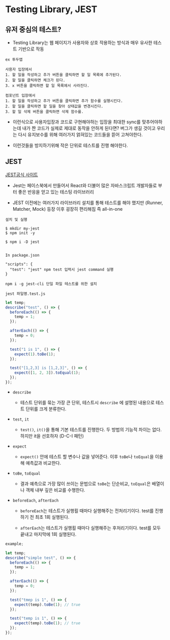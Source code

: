 # Testing Library, JEST

## 유저 중심의 테스트?

- Testing Library는 웹 페이지가 사용자와 상호 작용하는 방식과 매우 유사한 테스트 기반으로 작동

```text
ex 투두앱

사용자 입장에서
1. 할 일을 작성하고 추가 버튼을 클릭하면 할 일 목록에 추가된다.
2. 할 일을 클릭하면 체크가 된다.
3. x 버튼을 클릭하면 할 일 목록에서 사라진다.

컴포넌트 입장에서
1. 할 일을 작성하고 추가 버튼을 클릭하면 추가 함수를 실행시킨다.
2. 할 일을 클릭하면 할 일을 찾아 상태값을 변경시킨다.
3. 할 일 삭제 버튼을 클릭하면 삭제 함수를.
```

- 이런식으로 사용자입장과 코드로 구현해야하는 입장을 최대한 sync를 맞추어야하는데 내가 짠 코드가 실제로 제대로 동작을 안하게 된다면? 버그가 생길 것이고 우리는 다시 유지보수를 위해 여러가지 얽혀있는 코드들을 뜯어 고쳐야한다.

- 이런것들을 방지하기위해 작은 단위로 테스트를 진행 해야한다.

## JEST

[JEST공식 사이트](https://jestjs.io/)

- Jest는 페이스북에서 만들어서 React와 더불어 많은 자바스크립트 개발자들로 부터 좋은 반응을 얻고 있는 테스팅 라이브러리

- JEST 이전에는 여러가지 라이브러리 설치를 통해 테스트를 해야 했지만 (Runner, Matcher, Mock) 등장 이후 굉장히 편리해짐 즉 all-in-one

```node
설치 및 실행

$ mkdir my-jest
$ npm init -y

$ npm i -D jest


In package.json

"scripts": {
  "test": "jest" npm test 입력시 jest command 실행
}

npm i -g jest-cli 단일 파일 테스트를 위한 설치

jest 파일명.test.js

```

```js
let temp;
describe("test", () => {
  beforeEach(() => {
    temp = 1;
  });

  afterEach(() => {
    temp = 0;
  });

  test("1 is 1", () => {
    expect(1).toBe(1);
  });

  test("[1,2,3] is [1,2,3]", () => {
    expect([1, 2, 3]).toEqual(1);
  });
});
```

- `describe`

  - 테스트 단위를 묶는 가장 큰 단위, 테스트시 `describe` 에 설명된 내용으로 테스트 단위를 크게 분류한다.

- `test`, `it`

  - `test()`, `it()`을 통해 기본 테스트를 진행한다. 두 방법의 기능적 차이는 없다. 하지만 it을 선호하자 (D-C-I 패턴)

- `expect`

  - `expect()` 안에 테스트 할 변수나 값을 넣어준다. 이후 `toBe`나 `toEqual`을 이용해 예측값과 비교한다.

- `toBe`, `toEqual`

  - 결과 예측으로 가장 많이 쓰이는 문법으로 `toBe`는 단순비교, `toEqual`은 배열이나 객체 내부 깊은 비교를 수행한다.

- `beforeEach`, `afterEach`

  - `beforeEach`는 테스트가 실행횔 때마다 실행해주는 전처리기이다. test를 진행하기 전 최초 1회 실행된다.

  - `afterEach`는 테스트가 실행횔 때마다 실행해주는 후처리기이다. test를 모두 끝내고 마지막에 1회 실행된다.

```js
example;

let temp;
describe("simple test", () => {
  beforeEach(() => {
    temp = 1;
  });

  afterEach(() => {
    temp = 0;
  });

  test("tmep is 1", () => {
    expect(temp).toBe(1); // true
  });

  test("temp is 1", () => {
    expect(temp).toBe(1); // true
  });
});
```
